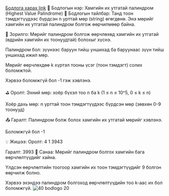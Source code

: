 <a href="https://www.hackerrank.com/challenges/richie-rich/problem?isFullScreen=true">Бодлога харах link</a>
👑 Бодлогын нэр: Хамгийн их утгатай палиндром (Highest Value Palindrome)
📘 Бодлогын тайлбар:
Танд тоон тэмдэгтүүдээс бүрдсэн n урттай мөр (string) өгөгдөнө. Энэ мөрийг хамгийн их утгатай палиндром болгож өөрчилмөөр байна.

🎯 Зорилго:
Мөрийг палиндром болгож өөрчлөхөд хамгийн их утгатай (өдрийн хамгийн их тоонуудтай) болохыг хүснэ.

Палиндром бол: зүүнээс баруун тийш уншихад ба баруунаас зүүн тийш уншихад ижил мөр.

Мөрийг өөрчлөхдөө k хүртэл тооны үсэг (тоон тэмдэгт) солих боломжтой.

Хэрвээ боломжгүй бол -1 гэж хэвлэнэ.

⛳ Оролт:
Эхний мөр: хоёр бүхэл тоо n ба k (1 ≤ n ≤ 10^5, 0 ≤ k ≤ n)

Хоёр дахь мөр: n урттай тоон тэмдэгтүүдээс бүрдсэн мөр (зөвхөн 0-9 тоонууд)

📤 Гаралт:
Палиндром болж болох хамгийн их утгатай мөрийг хэвлэнэ.

Боломжгүй бол -1

💡 Жишээ:
Оролт:
4 1
3943

Гаралт:
3993
🧠 Санаа:
Мөрийг палиндром болгох хамгийн бага өөрчлөлтүүдийг хайна.

Үлдсэн өөрчлөлтийн тоогоор хамгийн их тоон тэмдэгтүүдийг 9 болгон өөрчилж болно.

Хэрвээ эхэндээ палиндром болгоход өөрчлөлтүүдийн тоо k-аас их бол боломжгүй.
![40 bodlogo 20](https://github.com/user-attachments/assets/1d332676-e280-4dd9-ba43-f27776a620c4)
